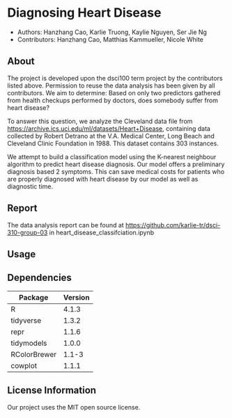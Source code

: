 # Diagnosing Heart Disease
- Authors: Hanzhang Cao, Karlie Truong, Kaylie Nguyen, Ser Jie Ng
- Contributors: Hanzhang Cao, Matthias Kammueller, Nicole White

## About
The project is developed upon the dsci100 term project by the contributors listed above. Permission to reuse the data analysis has been given by all contributors. We aim to determine: Based on only two predictors gathered from health checkups performed by doctors, does somebody suffer from heart disease?

To answer this question, we analyze the Cleveland data file from https://archive.ics.uci.edu/ml/datasets/Heart+Disease, containing data collected by Robert Detrano at the V.A. Medical Center, Long Beach and Cleveland Clinic Foundation in 1988. This dataset contains 303 instances. 

We attempt to build a classification model using the K-nearest neighbour algorithm to predict heart disease diagnosis. Our model offers a preliminary diagnosis based 2 symptoms. This can save medical costs for patients who are properly diagnosed with heart disease by our model as well as diagnostic time. 

## Report
The data analysis report can be found at https://github.com/karlie-tr/dsci-310-group-03 in heart_disease_classifciation.ipynb

## Usage

## Dependencies
|Package | Version |
|--------|---------|
|R|4.1.3|
|tidyverse |1.3.2|
|repr|1.1.6|
|tidymodels|1.0.0|
|RColorBrewer|1.1-3|
|cowplot|1.1.1|

## License Information
Our project uses the MIT open source license.


